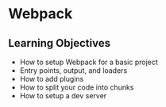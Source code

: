 # Webpack
## Learning Objectives
* How to setup Webpack for a basic project
* Entry points, output, and loaders
* How to add plugins
* How to split your code into chunks
* How to setup a dev server
